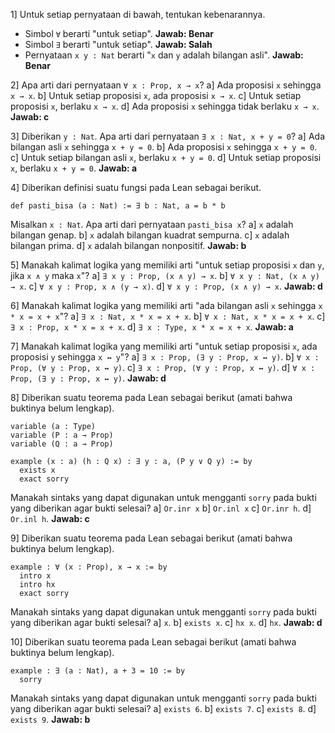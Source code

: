 1] Untuk setiap pernyataan di bawah, tentukan kebenarannya.
- Simbol `∀` berarti "untuk setiap".
  **Jawab: Benar**
- Simbol `∃` berarti "untuk setiap".
  **Jawab: Salah**
- Pernyataan `x y : Nat` berarti "`x` dan `y` adalah bilangan asli".
  **Jawab: Benar**

2] Apa arti dari pernyataan `∀ x : Prop, x → x`?
a] Ada proposisi `x` sehingga `x → x`.
b] Untuk setiap proposisi `x`, ada proposisi `x → x`.
c] Untuk setiap proposisi `x`, berlaku `x → x`.
d] Ada proposisi `x` sehingga tidak berlaku `x → x`.
**Jawab: c**

3] Diberikan `y : Nat`. Apa arti dari pernyataan `∃ x : Nat, x + y = 0`?
a] Ada bilangan asli `x` sehingga `x + y = 0`.
b] Ada proposisi `x` sehingga `x + y = 0`.
c] Untuk setiap bilangan asli `x`, berlaku `x + y = 0`.
d] Untuk setiap proposisi `x`, berlaku `x + y = 0`.
**Jawab: a**

4] Diberikan definisi suatu fungsi pada Lean sebagai berikut.

```
def pasti_bisa (a : Nat) := ∃ b : Nat, a = b * b
```

Misalkan `x : Nat`. Apa arti dari pernyataan `pasti_bisa x`?
a] `x` adalah bilangan genap.
b] `x` adalah bilangan kuadrat sempurna.
c] `x` adalah bilangan prima.
d] `x` adalah bilangan nonpositif.
**Jawab: b**

5] Manakah kalimat logika yang memiliki arti "untuk setiap proposisi `x` dan `y`, jika `x ∧ y` maka `x`"?
a] `∃ x y : Prop, (x ∧ y) → x`.
b] `∀ x y : Nat, (x ∧ y) → x`.
c] `∀ x y : Prop, x ∧ (y → x)`.
d] `∀ x y : Prop, (x ∧ y) → x`.
**Jawab: d**

6] Manakah kalimat logika yang memiliki arti "ada bilangan asli `x` sehingga `x * x = x + x`"?
a] `∃ x : Nat, x * x = x + x`.
b] `∀ x : Nat, x * x = x + x`.
c] `∃ x : Prop, x * x = x + x`.
d] `∃ x : Type, x * x = x + x`.
**Jawab: a**

7] Manakah kalimat logika yang memiliki arti "untuk setiap proposisi `x`, ada proposisi `y` sehingga `x ↔ y`"?
a] `∃ x : Prop, (∃ y : Prop, x ↔ y)`.
b] `∀ x : Prop, (∀ y : Prop, x ↔ y)`.
c] `∃ x : Prop, (∀ y : Prop, x ↔ y)`.
d] `∀ x : Prop, (∃ y : Prop, x ↔ y)`.
**Jawab: d**

8] Diberikan suatu teorema pada Lean sebagai berikut (amati bahwa buktinya belum lengkap).

```
variable (a : Type)
variable (P : a → Prop)
variable (Q : a → Prop)

example (x : a) (h : Q x) : ∃ y : a, (P y ∨ Q y) := by
  exists x
  exact sorry
```

Manakah sintaks yang dapat digunakan untuk mengganti `sorry` pada bukti yang diberikan agar bukti selesai?
a] `Or.inr x`
b] `Or.inl x`
c] `Or.inr h`.
d] `Or.inl h`.
**Jawab: c**

9] Diberikan suatu teorema pada Lean sebagai berikut (amati bahwa buktinya belum lengkap).

```
example : ∀ (x : Prop), x → x := by
  intro x
  intro hx
  exact sorry
```

Manakah sintaks yang dapat digunakan untuk mengganti `sorry` pada bukti yang diberikan agar bukti selesai?
a] `x`.
b] `exists x`.
c] `hx x`.
d] `hx`.
**Jawab: d**

10] Diberikan suatu teorema pada Lean sebagai berikut (amati bahwa buktinya belum lengkap).

```
example : ∃ (a : Nat), a + 3 = 10 := by
  sorry
```

Manakah sintaks yang dapat digunakan untuk mengganti `sorry` pada bukti yang diberikan agar bukti selesai?
a] `exists 6`.
b] `exists 7`.
c] `exists 8`.
d] `exists 9`.
**Jawab: b**
